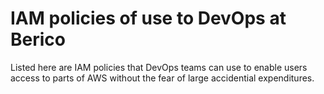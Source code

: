 # IAM policies of use to DevOps at Berico

Listed here are IAM policies that DevOps teams can use to enable users access to parts of AWS without the fear of large accidential expenditures. 
